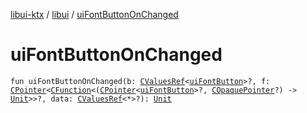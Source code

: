 [libui-ktx](../index.md) / [libui](index.md) / [uiFontButtonOnChanged](./ui-font-button-on-changed.md)

# uiFontButtonOnChanged

`fun uiFontButtonOnChanged(b: `[`CValuesRef`](../kotlinx.cinterop/-c-values-ref/index.md)`<`[`uiFontButton`](ui-font-button.md)`>?, f: `[`CPointer`](../kotlinx.cinterop/-c-pointer/index.md)`<`[`CFunction`](../kotlinx.cinterop/-c-function/index.md)`<(`[`CPointer`](../kotlinx.cinterop/-c-pointer/index.md)`<`[`uiFontButton`](ui-font-button.md)`>?, `[`COpaquePointer`](../kotlinx.cinterop/-c-opaque-pointer.md)`?) -> `[`Unit`](https://kotlinlang.org/api/latest/jvm/stdlib/kotlin/-unit/index.html)`>>?, data: `[`CValuesRef`](../kotlinx.cinterop/-c-values-ref/index.md)`<*>?): `[`Unit`](https://kotlinlang.org/api/latest/jvm/stdlib/kotlin/-unit/index.html)